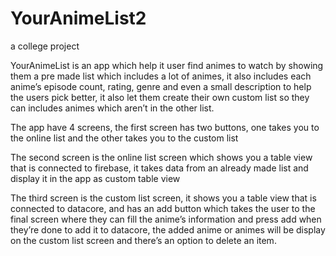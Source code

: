 # YourAnimeList2
a college project

YourAnimeList is an app which help it user find animes to watch by showing them a pre made list which includes a lot of animes,
it also includes each anime’s episode count, rating, genre and even a small description to help the users pick better,
it also let them create their own custom list so they can includes animes which aren’t in the other list.

The app have 4 screens, the first screen has two buttons, one takes you to the online list and the other takes you to the custom list

The second screen is the online list screen which shows you a table view that is connected to firebase, it takes data from an already made list
and display it in the app as custom table view

The third screen is the custom list screen, it shows  you a table view that is connected to datacore, 
and has an add button which takes the user to the final screen where they can fill the anime’s information 
and press add when they’re done to add it to datacore, the added anime or animes will be display on the custom list screen 
and there’s an option to delete an item.
